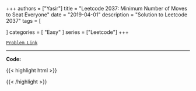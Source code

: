 
+++
authors = ["Yasir"]
title = "Leetcode 2037: Minimum Number of Moves to Seat Everyone"
date = "2019-04-01"
description = "Solution to Leetcode 2037"
tags = [
    
]
categories = [
    "Easy"
]
series = ["Leetcode"]
+++



[`Problem Link`](https://leetcode.com/problems/minimum-number-of-moves-to-seat-everyone/description/)

---

**Code:**

{{< highlight html >}}

{{< /highlight >}}

